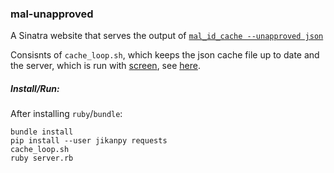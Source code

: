 ### mal-unapproved

A Sinatra website that serves the output of [`mal_id_cache --unapproved json`](https://github.com/seanbreckenridge/mal-id-cache)

Consisnts of `cache_loop.sh`, which keeps the json cache file up to date and the server, which is run with [screen](https://www.gnu.org/software/screen/), see [here](https://github.com/seanbreckenridge/vps/blob/master/restart).

##### Install/Run:

After installing `ruby`/`bundle`:

```
bundle install
pip install --user jikanpy requests
cache_loop.sh
ruby server.rb
```
